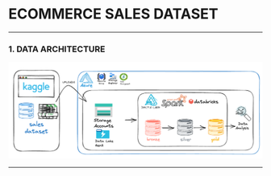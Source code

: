 # ECOMMERCE SALES DATASET
<hr>

### 1. DATA ARCHITECTURE

![Project Architecture](06.img/Arquitetura_Ecommerce_Sales_Dataset.png)

<hr>